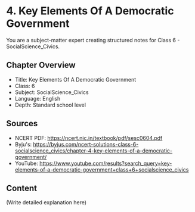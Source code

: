 # 4. Key Elements Of A Democratic Government

You are a subject-matter expert creating structured notes for Class 6 - SocialScience_Civics.

## Chapter Overview
- Title: Key Elements Of A Democratic Government
- Class: 6
- Subject: SocialScience_Civics
- Language: English
- Depth: Standard school level

## Sources
- NCERT PDF: https://ncert.nic.in/textbook/pdf/sesc0604.pdf
- Byju's: https://byjus.com/ncert-solutions-class-6-socialscience_civics/chapter-4-key-elements-of-a-democratic-government/
- YouTube: https://www.youtube.com/results?search_query=key-elements-of-a-democratic-government+class+6+socialscience_civics

## Content
(Write detailed explanation here)
